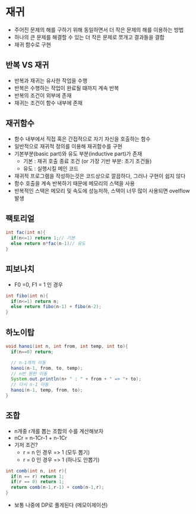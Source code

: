 # 재귀

- 주어진 문제의 해를 구하기 위해 동일하면서 더 작은 문제의 해를 이용하는 방법
- 하나의 큰 문제를 해결할 수 있는 더 작은 문제로 쪼개고 결과들을 결합
- 재귀 함수로 구현

## 반복 VS 재귀

- 반복과 재귀는 유사한 작업을 수행
- 반복은 수행하는 작업이 완료될 떄까지 계속 반복
- 반복의 조건이 외부에 존재
- 재귀는 조건이 함수 내부에 존재

## 재귀함수

- 함수 내부에서 직접 혹은 간접적으로 자기 자신을 호출하는 함수
- 일반적으로 재귀적 정의를 이용해 재귀함수를 구현
- 기본부분(basic part)와 유도 부분(inductive part)가 존재
  - 기본 : 재귀 호출 종료 조건 (or 가장 기반 부분: 초기 조건들)
  - 유도 : 실행시킬 메인 코드
- 재귀적 프로그램을 작성하는것은 코드상으로 깔끔하다, 그러나 구현이 쉽지 않다
- 함수 호출을 계속 반복하기 때문에 메모리의 스택을 사용
- 반복적인 스택은 메모리 및 속도에 성능저하, 스택이 너무 많이 사용되면 ovelflow 발생

## 팩토리얼

```java
int fac(int n){
  if(n<=1) return 1;// 기본
  else return n*fac(n-1)// 유도
}
```

## 피보나치

- F0 =0, F1 = 1 인 경우

```java
int fibo(int n){
  if(n<=1) return n;
  else return fibo(n-1) + fibo(n-2);
}
```

## 하노이탑

```java
void hanoi(int n, int from, int temp, int to){
  if(n==0) return;

  // n-1개의 이동
  hanoi(n-1, from, to, temp);
  // n번 원판 이동
  System.out.println(n+ " : " + from + " => "+ to);
  // 다시 n-1 이동
  hanoi(n-1, temp, from, to);
}
```

## 조합

- n개중 r개를 뽑는 조합의 수를 계산해보자
- nCr = n-1Cr-1 + n-1Cr
- 기저 조건?
  - r = n 인 경우 => 1 (모두 뽑기)
  - r = 0 인 경우 => 1 (하나도 안뽑기)

```java
int comb(int n, int r){
  if(n == r) return 1;
  if(r == 0) return 1;
  return comb(n-1,r-1) + comb(n-1,r);
}
```

- 보통 나중에 DP로 풀게된다 (메모이제이션)
